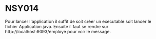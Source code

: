# NSY014
Pour lancer l'application il suffit de soit créer un executable soit lancer le fichier Application.java.
Ensuite il faut se rendre sur http://localhost:9093/employe pour voir le message.
